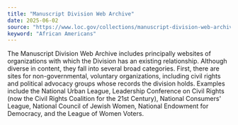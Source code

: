 ```yaml
---
title: "Manuscript Division Web Archive"
date: 2025-06-02
source: "https://www.loc.gov/collections/manuscript-division-web-archive/about-this-collection/"
keyword: "African Americans"
---
```


The Manuscript Division Web Archive includes principally websites of organizations with which the Division has an existing relationship. Although diverse in content, they fall into several broad categories. First, there are sites for non-governmental, voluntary organizations, including civil rights and political advocacy groups whose records the division holds. Examples include the National Urban League, Leadership Conference on Civil Rights (now the Civil Rights Coalition for the 21st Century), National Consumers' League, National Council of Jewish Women, National Endowment for Democracy, and the League of Women Voters.

